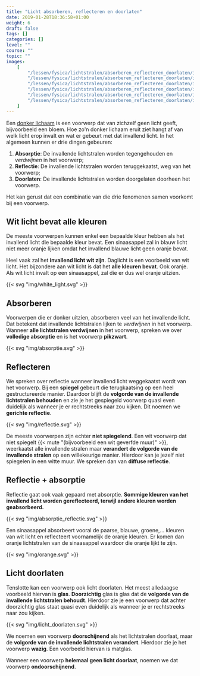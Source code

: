 ```yaml
---
title: "Licht absorberen, reflecteren en doorlaten"
date: 2019-01-28T18:36:58+01:00
weight: 6
draft: false
tags: []
categories: []
level: ""
course: ""
topic: ""
images:
    [
        "/lessen/fysica/lichtstralen/absorberen_reflecteren_doorlaten/img/white_light.png",
        "/lessen/fysica/lichtstralen/absorberen_reflecteren_doorlaten/img/absorptie.png",
        "/lessen/fysica/lichtstralen/absorberen_reflecteren_doorlaten/img/reflectie.png",
        "/lessen/fysica/lichtstralen/absorberen_reflecteren_doorlaten/img/absorptie_reflectie.png",
        "/lessen/fysica/lichtstralen/absorberen_reflecteren_doorlaten/img/orange.png",
        "/lessen/fysica/lichtstralen/absorberen_reflecteren_doorlaten/img/licht_doorlaten.png",
    ]
---
```


Een [donker lichaam](../lichtbronnen#donkere-lichamen) is een voorwerp dat
van zichzelf geen licht geeft, bijvoorbeeld een bloem. Hoe zo'n donker lichaam
eruit ziet hangt af van welk licht erop invalt en wat er gebeurt met dat
invallend licht. In het algemeen kunnen er drie dingen gebeuren:

1. **Absorptie**: De invallende lichtstralen worden tegengehouden en
   _verdwijnen_ in het voorwerp;
2. **Reflectie**: De invallende lichtstralen worden teruggekaatst, weg van het
   voorwerp;
3. **Doorlaten**: De invallende lichtstralen worden doorgelaten doorheen het
   voorwerp.

Het kan gerust dat een combinatie van die drie fenomenen samen voorkomt bij een
voorwerp.

## Wit licht bevat alle kleuren

De meeste voorwerpen kunnen enkel een bepaalde
kleur hebben als het invallend licht die bepaalde kleur bevat. Een sinaasappel
zal in blauw licht niet meer oranje lijken omdat het invallend blauwe licht
geen oranje bevat.

Heel vaak zal het **invallend licht wit zijn**. Daglicht is een voorbeeld van
wit licht. Het bijzondere aan wit licht is dat het **alle kleuren bevat**. Ook
oranje. Als wit licht invalt op een sinaasappel, zal die er dus wel oranje
uitzien.

{{< svg "img/white_light.svg" >}}

## Absorberen

Voorwerpen die er donker uitzien, absorberen veel van het
invallende licht. Dat betekent dat invallende lichtstralen lijken te
_verdwijnen_ in het voorwerp. Wanneer **alle lichtstralen verdwijnen** in het
voorwerp, spreken we over **volledige absorptie** en is het voorwerp
**pikzwart**.

{{< svg "img/absorptie.svg" >}}

## Reflecteren

We spreken over reflectie wanneer invallend licht weggekaatst
wordt van het voorwerp. Bij een **spiegel** gebeurt die terugkaatsing op een
heel gestructureerde manier. Daardoor blijft de **volgorde van de invallende
lichtstralen behouden** en zie je het gespiegeld voorwerp quasi even duidelijk
als wanneer je er rechtstreeks naar zou kijken. Dit noemen we **gerichte
reflectie**.

{{< svg "img/reflectie.svg" >}}

De meeste voorwerpen zijn echter **niet spiegelend**. Een wit voorwerp dat niet
spiegelt {{< mute "(bijvoorbeeld een wit geverfde muur)" >}}, weerkaatst alle
invallende stralen maar **verandert de volgorde van de invallende stralen** op
een willekeurige manier. Hierdoor kan je jezelf niet spiegelen in een witte
muur. We spreken dan van **diffuse reflectie**.

## Reflectie + absorptie

Reflectie gaat ook vaak gepaard met absorptie.
**Sommige kleuren van het invallend licht worden gereflecteerd, terwijl andere
kleuren worden geabsorbeerd.**

{{< svg "img/absorptie_reflectie.svg" >}}

Een sinaasappel absorbeert vooral de paarse, blauwe, groene,... kleuren van wit
licht en reflecteert voornamelijk de oranje kleuren. Er komen dan oranje
lichtstralen van de sinaasappel waardoor die oranje lijkt te zijn.

{{< svg "img/orange.svg" >}}

## Licht doorlaten

Tenslotte kan een voorwerp ook licht doorlaten. Het meest
alledaagse voorbeeld hiervan is **glas**. **Doorzichtig** glas is glas dat de
**volgorde van de invallende lichtstralen behoudt**. Hierdoor zie je een
voorwerp dat achter doorzichtig glas staat quasi even duidelijk als wanneer je
er rechtstreeks naar zou kijken.

{{< svg "img/licht_doorlaten.svg" >}}

We noemen een voorwerp **doorschijnend** als het lichtstralen
doorlaat, maar de **volgorde van de invallende
lichtstralen verandert**. Hierdoor zie je het voorwerp **wazig**. Een voorbeeld
hiervan is matglas.

Wanneer een voorwerp **helemaal geen licht doorlaat**, noemen we dat voorwerp
**ondoorschijnend**.
